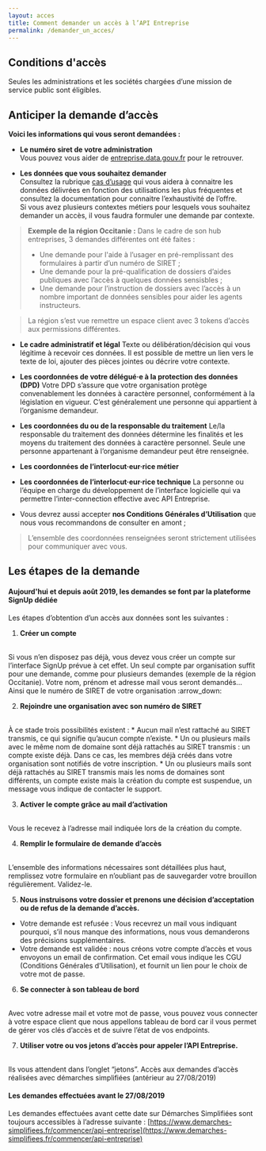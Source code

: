 ```yaml
---
layout: acces
title: Comment demander un accès à l’API Entreprise
permalink: /demander_un_acces/
---
```


## Conditions d'accès

Seules les administrations et les sociétés chargées d’une mission de service public sont éligibles.

## Anticiper la demande d’accès

__Voici les informations qui vous seront demandées :__

* **Le numéro siret de votre administration**
  <br />
  Vous pouvez vous aider de
  [entreprise.data.gouv.fr](https://entreprise.data.gouv.fr) pour le retrouver.

* **Les données que vous souhaitez demander**
  <br />
  Consultez la rubrique [cas d’usage](pages/use_cases.html) qui vous aidera à connaitre les données délivrées en fonction des utilisations les plus fréquentes et consultez la documentation pour connaitre l’exhaustivité de l’offre.
  <br />
  Si vous avez plusieurs contextes métiers pour lesquels vous souhaitez demander un accès, il vous faudra formuler une demande par contexte.

> **Exemple de la région Occitanie :**
> Dans le cadre de son hub entreprises, 3 demandes différentes ont été faites :
> * Une demande pour l'aide à l’usager en pré-remplissant des formulaires à partir d’un numéro de SIRET ;
> * Une demande pour la pré-qualification de dossiers d’aides publiques avec l’accès à quelques données sensisbles ;
> * Une demande pour l’instruction de dossiers avec l’accès à un nombre important de données sensibles pour aider les agents instructeurs.

> La région s’est vue remettre un espace client avec 3 tokens d’accès aux permissions différentes.

* **Le cadre administratif et légal** 
Texte ou délibération/décision qui vous légitime à recevoir ces données. Il est possible de mettre un lien vers le texte de loi, ajouter des pièces jointes ou décrire votre contexte.

* **Les coordonnées de votre délégué·e à la protection des données (DPD)**
Votre DPD s’assure que votre organisation protège convenablement les données à caractère personnel, conformément à la législation en vigueur. C’est généralement une personne qui appartient à l’organisme demandeur.

* **Les coordonnées du ou de la responsable du traitement**
Le/la responsable du traitement des données détermine les finalités et les moyens du traitement des données à caractère personnel. Seule une personne appartenant à l’organisme demandeur peut être renseignée.

* **Les coordonnées de l’interlocut·eur·rice métier**

* **Les coordonnées de l’interlocut·eur·rice technique**
La personne ou l’équipe en charge du développement de l’interface logicielle qui va permettre l’inter-connection effective avec API Entreprise.

* Vous devrez aussi accepter **nos Conditions Générales d’Utilisation** que nous vous recommandons de consulter en amont ;

> L’ensemble des coordonnées renseignées seront strictement utilisées pour communiquer avec vous.



## Les étapes de la demande

#### Aujourd'hui et depuis août 2019, les demandes se font par la plateforme SignUp dédiée

Les étapes d’obtention d’un accès aux données sont les suivantes :

1. **Créer un compte**
  <br />
  Si vous n’en disposez pas déjà, vous devez vous créer un compte sur l’interface SignUp prévue à cet effet.
  Un seul compte par organisation suffit pour une demande, comme pour plusieurs demandes (exemple de la région Occitanie).
  Votre nom, prénom et adresse mail vous seront demandés… Ainsi que le numéro de SIRET de votre organisation :arrow_down:

2. **Rejoindre une organisation avec son numéro de SIRET**
  <br />
  À ce stade trois possibilités existent :
  * Aucun mail n’est rattaché au SIRET transmis, ce qui signifie qu’aucun compte n’existe.
  * Un ou plusieurs mails avec le même nom de domaine sont déjà rattachés au SIRET transmis : un compte existe déjà. Dans ce cas, les membres déjà créés dans votre organisation sont notifiés de votre inscription.
  * Un ou plusieurs mails sont déjà rattachés au SIRET transmis mais les noms de domaines sont différents, un compte existe mais la création du compte est suspendue, un message vous indique de contacter le support.

3. **Activer le compte grâce au mail d’activation**
  <br />
  Vous le recevez à l’adresse mail indiquée lors de la création du compte.

4. **Remplir le formulaire de demande d’accès**
  <br />
  L’ensemble des informations nécessaires sont détaillées plus haut, remplissez votre formulaire en n’oubliant pas de sauvegarder votre brouillon régulièrement.
  Validez-le.

5. **Nous instruisons votre dossier et prenons une décision d’acceptation ou de refus de la demande d’accès.**
* Votre demande est refusée : Vous recevrez un mail vous indiquant pourquoi, s’il nous manque des informations, nous vous demanderons des précisions supplémentaires.
* Votre demande est validée : nous créons votre compte d’accès et vous envoyons un email de confirmation. Cet email vous indique les CGU (Conditions Générales d’Utilisation), et fournit un lien pour le choix de votre mot de passe.

6. **Se connecter à son tableau de bord**
  <br />
Avec votre adresse mail et votre mot de passe, vous pouvez vous connecter à votre espace client que nous appellons tableau de bord car il vous permet de gérer vos clés d’accès et de suivre l’état de vos endpoints.

7. **Utiliser votre ou vos jetons d’accès pour appeler l’API Entreprise.**
  <br />
Ils vous attendent dans l’onglet “jetons”.
Accès aux demandes d’accès réalisées avec démarches simplifiées (antérieur au 27/08/2019)

#### Les demandes effectuées avant le 27/08/2019 

Les demandes effectuées avant cette date sur Démarches Simplifiées sont toujours accessibles à l’adresse suivante :
[https://www.demarches-simplifiees.fr/commencer/api-entreprise](https://www.demarches-simplifiees.fr/commencer/api-entreprise)
